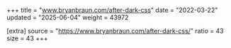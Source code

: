 +++
title = "www.bryanbraun.com/after-dark-css"
date = "2022-03-22"
updated = "2025-06-04"
weight = 43972

[extra]
source = "https://www.bryanbraun.com/after-dark-css/"
ratio = 43
size = 43
+++

